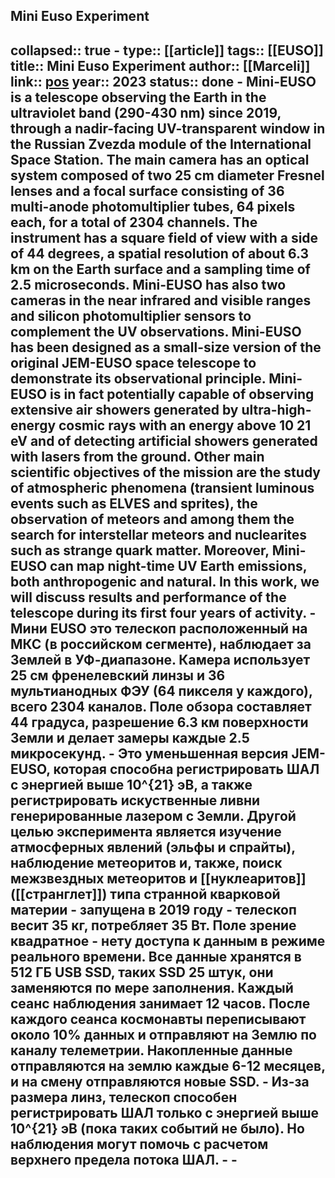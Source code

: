 ## Mini Euso Experiment
collapsed:: true
	- type:: [[article]]
	  tags:: [[EUSO]] 
	  title:: Mini Euso Experiment
	  author:: [[Marceli]] 
	  link:: [pos](https://pos.sissa.it/444/001/)
	  year:: 2023
	  status:: done
		- Mini-EUSO is a telescope observing the Earth in the ultraviolet band 
		  (290-430 nm) since 2019, through a nadir-facing UV-transparent window in
		   the Russian Zvezda module of the International Space Station. The main 
		  camera has an optical system composed of two 25 cm diameter Fresnel 
		  lenses and a focal surface consisting of 36 multi-anode photomultiplier 
		  tubes, 64 pixels each, for a total of 2304 channels. The instrument has a
		   square field of view with a side of 44 degrees, a spatial resolution of
		   about 6.3 km on the Earth surface and a sampling time of 2.5 
		  microseconds. Mini-EUSO has also two cameras in the near infrared and 
		  visible ranges and silicon photomultiplier
		  sensors to complement the UV observations. Mini-EUSO has been designed as a small-size version
		  of the original JEM-EUSO space telescope to demonstrate its observational principle. Mini-EUSO
		  is in fact potentially capable of observing extensive air showers generated by ultra-high-energy
		  cosmic rays with an energy above 10 21 eV and of detecting artificial showers generated with lasers
		  from the ground. Other main scientific objectives of the mission are the study of atmospheric
		  phenomena (transient luminous events such as ELVES and sprites), the observation of meteors
		  and among them the search for interstellar meteors and nuclearites such as strange quark matter.
		  Moreover, Mini-EUSO can map night-time UV Earth emissions, both anthropogenic and natural.
		  In this work, we will discuss results and performance of the telescope during its first four years of
		  activity.
			- Мини EUSO это телескоп расположенный на МКС (в российском сегменте), наблюдает за Землей в УФ-диапазоне. Камера использует 25 см френелевский линзы и 36 мультианодных ФЭУ (64 пикселя у каждого), всего 2304 каналов. Поле обзора составляет 44 градуса, разрешение 6.3 км поверхности Земли и делает замеры каждые 2.5 микросекунд.
			- Это уменьшенная версия JEM-EUSO, которая способна регистрировать ШАЛ с энергией выше 10^{21} эВ, а также регистрировать искуственные ливни генерированные лазером с Земли. Другой целью эксперимента является изучение атмосферных явлений (эльфы и спрайты), наблюдение метеоритов и, также, поиск межзвездных метеоритов и [[нуклеаритов]] ([[странглет]]) типа странной кварковой материи
			- запущена в 2019 году
			- телескоп весит 35 кг, потребляет 35 Вт. Поле зрение квадратное
			- нету доступа к данным в режиме реального времени. Все данные хранятся в 512 ГБ USB SSD, таких SSD 25 штук, они заменяются по мере заполнения. Каждый сеанс наблюдения занимает 12 часов. После каждого сеанса космонавты переписывают около 10% данных и отправляют на Землю по каналу телеметрии. Накопленные данные отправляются на землю каждые 6-12 месяцев, и на смену отправляются новые SSD.
			- Из-за размера линз, телескоп способен регистрировать ШАЛ только с энергией выше 10^{21} эВ (пока таких событий не было). Но наблюдения могут помочь с расчетом верхнего предела потока ШАЛ.
		-
		-
-